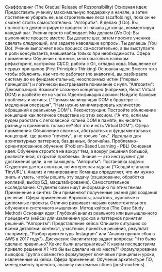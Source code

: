 Скаффолдинг (The Gradual Release of Responsibility) Основная идея: Предоставить ученику максимальную поддержку в начале, а затем постепенно убирать ее, как строительные леса (scaffolding), пока он не сможет стоять самостоятельно. "Алгоритм": Я делаю (I Do): Вы полностью демонстрируете процесс от начала до конца, комментируя каждый шаг. Ученик просто наблюдает. Мы делаем (We Do): Вы выполняете процесс вместе. Вы делаете шаг, затем просите ученика сделать следующий, или задаете наводящие вопросы. Ты делаешь (You Do): Ученик выполняет весь процесс самостоятельно, а вы выступаете в роли консультанта, вмешиваясь только при необходимости. Сфера применения: Обучение сложным, многошаговым навыкам: рефакторинг, настройка CI/CD, работа с Git, отладка кода.
Мышление от первых принципов (First Principles Thinking) Основная идея: Вместо того чтобы объяснять, как что-то работает (по аналогии), вы разбираете систему до ее фундаментальных, неоспоримых истин ("первых принципов") и логически выстраиваете понимание с нуля. "Алгоритм": Декомпозиция: Возьмите сложную концепцию (например, React Virtual DOM) и разбейте ее на части. Идентификация аксиом: Найдите базовые проблемы и истины. ("Прямая манипуляция DOM в браузере — медленная операция", "Нам нужно минимизировать количество обращений к реальному DOM"). Реконструкция: Постройте объяснение концепции как логичное следствие из этих аксиом. ("А что, если мы будем работать с легковесной копией DOM в памяти, вычислять разницу и применять только ее? Вот это и есть Virtual DOM"). Сфера применения: Объяснение сложных, абстрактных и фундаментальных концепций, где важно "почему", а не только "как". Идеально для архитектурных паттернов, баз данных, блокчейна.
Проблемно-ориентированное обучение (Problem-Based Learning - PBL) Основная идея: Обучение строится не вокруг тем, а вокруг решения большой, реалистичной, открытой проблемы. Знания — это инструмент для достижения цели, а не самоцель. "Алгоритм": Постановка задачи: Студентам дается сложная, но интересная задача ("Создайте аналог TinyURL"). Анализ и планирование: Команда определяет, что им нужно знать и уметь, чтобы решить эту задачу (хэширование, обработка коллизий, выбор БД, масштабирование). Самостоятельное исследование: Студенты сами ищут информацию по этим темам. Применение и синтез: Они применяют полученные знания для создания решения. Сфера применения: Воркшопы, хакатоны, курсовые и дипломные проекты. Отлично развивает навыки самостоятельного обучения и системного мышления.
Метод кейсов (The Case Study Method) Основная идея: Глубокий анализ реального или вымышленного прецедента (кейса) для извлечения уроков и паттернов принятия решений. "Алгоритм": Представление кейса: Опишите ситуацию со всеми деталями: контекст, участники, принятые решения, результат (например, "Разбор архитектуры Instagram" или "Анализ причин сбоя в AWS в 2017 году"). Дискуссия: Фасилитатор задает вопросы: "Что было сделано правильно? Какие были альтернативы? К каким последствиям привело решение X? Что бы вы сделали на их месте?" Формулирование выводов: Группа совместно формулирует ключевые принципы и уроки, извлеченные из кейса. Сфера применения: Обучение архитектуре ПО, менеджменту проектов, анализу системных сбоев (post-mortems).
